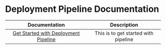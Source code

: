 # Deployment Pipeline Documentation

| Documentation | Description | 
|:------:|:-----:|
| [Get Started with Deployment Pipeline](https://docs.microsoft.com/en-us/power-bi/create-reports/deployment-pipelines-get-started) | This is to get started with pipeline |
